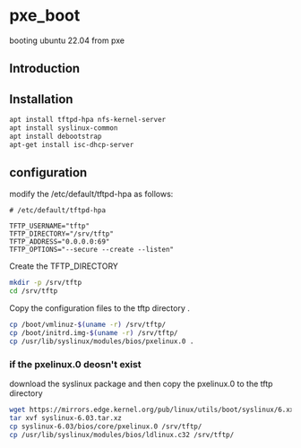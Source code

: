 # pxe_boot
 booting ubuntu 22.04 from pxe

 ## Introduction
 ## Installation
 ```bash
apt install tftpd-hpa nfs-kernel-server
apt install syslinux-common
apt install debootstrap
apt-get install isc-dhcp-server
```
 ## configuration
modify the /etc/default/tftpd-hpa as follows:
```
# /etc/default/tftpd-hpa

TFTP_USERNAME="tftp"
TFTP_DIRECTORY="/srv/tftp"
TFTP_ADDRESS="0.0.0.0:69"
TFTP_OPTIONS="--secure --create --listen"
```
Create the TFTP_DIRECTORY 
``` bash
mkdir -p /srv/tftp
cd /srv/tftp
```
Copy the configuration files to the tftp directory .
``` bash
cp /boot/vmlinuz-$(uname -r) /srv/tftp/
cp /boot/initrd.img-$(uname -r) /srv/tftp/
cp /usr/lib/syslinux/modules/bios/pxelinux.0 .
```
### if the pxelinux.0 deosn't exist
download the syslinux package and then copy the pxelinux.0 to the tftp directory
``` bash
wget https://mirrors.edge.kernel.org/pub/linux/utils/boot/syslinux/6.xx/syslinux-6.03.tar.xz
tar xvf syslinux-6.03.tar.xz
cp syslinux-6.03/bios/core/pxelinux.0 /srv/tftp/
cp /usr/lib/syslinux/modules/bios/ldlinux.c32 /srv/tftp/
```